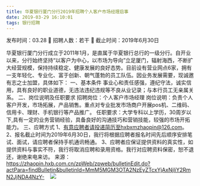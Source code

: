 ```yaml
---
title: 华夏银行厦门分行2019年招聘个人客户市场经理启事
date: 2019-03-29 16:10:01
tags: 银行招聘
---
```

发布时间：03.28   🌟   招聘人数：若干   🌈   截止时间：2019年6月30日
<!-- more -->
华夏银行厦门分行成立于2011年1月，是直属于华夏银行总行的一级分行。自开业以来，分行始终坚持“以客户为中心，以市场为导向”立足厦门，辐射海西，不断扩大经营规模，保持持续稳定、健康发展的良好态势。目前设有营业网点6家，拥有一支年轻化、专业化、富于创新、朝气蓬勃的员工队伍。因业务发展需要，现诚邀有志之士加盟，具体如下：
一、基本条件
事业心和责任感强，遵纪守法，诚实信用，具有良好的职业道德，无违法违纪违规等不良从业记录；与本行员工无亲属关系。
二、岗位说明及任职要求
招聘岗位：个人客户市场经理
岗位说明：负责个人客户开发，市场拓展，产品销售。重点对专业批发市场商户开展pos机、二维码、信用卡、理财、手机银行等产品推广。
任职要求：大学专科以上学历，30周岁以下,具有一定的业务营销经验，具备良好的沟通技巧和营销技能，较强的市场开拓能力。
三、应聘方式
1、有意应聘者请投递简历至hxbxmzhaopin@126.com。
2、报名截止时间为2019年6月30日，我行将根据应聘者报名时间先后顺序安排笔试、面试，请应聘者保持手机通讯畅通。
3、应聘者应保证提供资料的真实性，如提供资料与事实不符，我行将取消应聘和录用资格。我行对应聘资料保密，恕不退还，谢绝来电来访。
来源：
https://zhaopin.hxb.com.cn/zpWeb/zpweb/bulletinEdit.do?actPara=findBulletin&bulletinId=MmM5MGM3OTA2NzEyZTcxYjAxNjliY2RmN2JjNDA4NzY-
 
 ![](https://cdn.weiweiblog.cn/20181015134814.png)